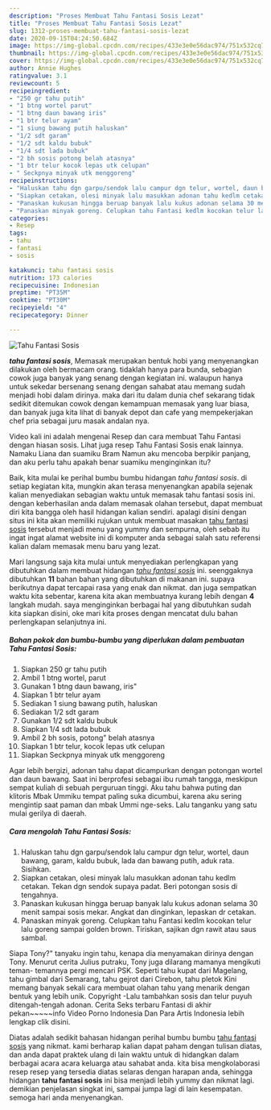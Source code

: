 ```yaml
---
description: "Proses Membuat Tahu Fantasi Sosis Lezat"
title: "Proses Membuat Tahu Fantasi Sosis Lezat"
slug: 1312-proses-membuat-tahu-fantasi-sosis-lezat
date: 2020-09-15T04:24:50.684Z
image: https://img-global.cpcdn.com/recipes/433e3e0e56dac974/751x532cq70/tahu-fantasi-sosis-foto-resep-utama.jpg
thumbnail: https://img-global.cpcdn.com/recipes/433e3e0e56dac974/751x532cq70/tahu-fantasi-sosis-foto-resep-utama.jpg
cover: https://img-global.cpcdn.com/recipes/433e3e0e56dac974/751x532cq70/tahu-fantasi-sosis-foto-resep-utama.jpg
author: Annie Hughes
ratingvalue: 3.1
reviewcount: 5
recipeingredient:
- "250 gr tahu putih"
- "1 btng wortel parut"
- "1 btng daun bawang iris"
- "1 btr telur ayam"
- "1 siung bawang putih haluskan"
- "1/2 sdt garam"
- "1/2 sdt kaldu bubuk"
- "1/4 sdt lada bubuk"
- "2 bh sosis potong belah atasnya"
- "1 btr telur kocok lepas utk celupan"
- " Seckpnya minyak utk menggoreng"
recipeinstructions:
- "Haluskan tahu dgn garpu/sendok lalu campur dgn telur, wortel, daun bawang, garam, kaldu bubuk, lada dan bawang putih, aduk rata. Sisihkan."
- "Siapkan cetakan, olesi minyak lalu masukkan adonan tahu kedlm cetakan. Tekan dgn sendok supaya padat. Beri potongan sosis di tengahnya."
- "Panaskan kukusan hingga beruap banyak lalu kukus adonan selama 30 menit sampai sosis mekar. Angkat dan dinginkan, lepaskan dr cetakan."
- "Panaskan minyak goreng. Celupkan tahu Fantasi kedlm kocokan telur lalu goreng sampai golden brown. Tiriskan, sajikan dgn rawit atau saus sambal."
categories:
- Resep
tags:
- tahu
- fantasi
- sosis

katakunci: tahu fantasi sosis 
nutrition: 173 calories
recipecuisine: Indonesian
preptime: "PT35M"
cooktime: "PT30M"
recipeyield: "4"
recipecategory: Dinner

---
```



![Tahu Fantasi Sosis](https://img-global.cpcdn.com/recipes/433e3e0e56dac974/751x532cq70/tahu-fantasi-sosis-foto-resep-utama.jpg)

<b><i>tahu fantasi sosis</i></b>, Memasak merupakan bentuk hobi yang menyenangkan dilakukan oleh bermacam orang. tidaklah hanya para bunda, sebagian cowok juga banyak yang senang dengan kegiatan ini. walaupun hanya untuk sekedar bersenang senang dengan sahabat atau memang sudah menjadi hobi dalam dirinya. maka dari itu dalam dunia chef sekarang tidak sedikit ditemukan cowok dengan kemampuan memasak yang luar biasa, dan banyak juga kita lihat di banyak depot dan cafe yang mempekerjakan chef pria sebagai juru masak andalan nya.

Video kali ini adalah mengenai Resep dan cara membuat Tahu Fantasi dengan hiasan sosis. Lihat juga resep Tahu Fantasi Sosis enak lainnya. Namaku Liana dan suamiku Bram Namun aku mencoba berpikir panjang, dan aku perlu tahu apakah benar suamiku menginginkan itu?

Baik, kita mulai ke perihal bumbu bumbu hidangan <i>tahu fantasi sosis</i>. di setiap kegiatan kita, mungkin akan terasa menyenangkan apabila sejenak kalian menyediakan sebagian waktu untuk memasak tahu fantasi sosis ini. dengan keberhasilan anda dalam memasak olahan tersebut, dapat membuat diri kita bangga oleh hasil hidangan kalian sendiri. apalagi disini dengan situs ini kita akan memiliki rujukan untuk membuat masakan <u>tahu fantasi sosis</u> tersebut menjadi menu yang yummy dan sempurna, oleh sebab itu ingat ingat alamat website ini di komputer anda sebagai salah satu referensi kalian dalam memasak menu baru yang lezat.


Mari langsung saja kita mulai untuk menyediakan perlengkapan yang dibutuhkan dalam membuat hidangan <u><i>tahu fantasi sosis</i></u> ini. seenggaknya dibutuhkan <b>11</b> bahan bahan yang dibutuhkan di makanan ini. supaya berikutnya dapat tercapai rasa yang enak dan nikmat. dan juga sempatkan waktu kita sebentar, karena kita akan membuatnya kurang lebih dengan <b>4</b> langkah mudah. saya menginginkan berbagai hal yang dibutuhkan sudah kita siapkan disini, oke mari kita proses dengan mencatat dulu bahan perlengkapan selanjutnya ini.

<!--inarticleads1-->

##### Bahan pokok dan bumbu-bumbu yang diperlukan dalam pembuatan Tahu Fantasi Sosis:

1. Siapkan 250 gr tahu putih
1. Ambil 1 btng wortel, parut
1. Gunakan 1 btng daun bawang, iris&#34;
1. Siapkan 1 btr telur ayam
1. Sediakan 1 siung bawang putih, haluskan
1. Sediakan 1/2 sdt garam
1. Gunakan 1/2 sdt kaldu bubuk
1. Siapkan 1/4 sdt lada bubuk
1. Ambil 2 bh sosis, potong&#34; belah atasnya
1. Siapkan 1 btr telur, kocok lepas utk celupan
1. Siapkan  Seckpnya minyak utk menggoreng


Agar lebih bergizi, adonan tahu dapat dicampurkan dengan potongan wortel dan daun bawang. Saat ini berprofesi sebagai ibu rumah tangga, meskipun sempat kuliah di sebuah perguruan tinggi. Aku tahu bahwa puting dan klitoris Mbak Ummiku tempat paling suka dicumbui, karena aku sering mengintip saat paman dan mbak Ummi nge-seks. Lalu tanganku yang satu mulai gerilya di daerah. 

<!--inarticleads2-->

##### Cara mengolah Tahu Fantasi Sosis:

1. Haluskan tahu dgn garpu/sendok lalu campur dgn telur, wortel, daun bawang, garam, kaldu bubuk, lada dan bawang putih, aduk rata. Sisihkan.
1. Siapkan cetakan, olesi minyak lalu masukkan adonan tahu kedlm cetakan. Tekan dgn sendok supaya padat. Beri potongan sosis di tengahnya.
1. Panaskan kukusan hingga beruap banyak lalu kukus adonan selama 30 menit sampai sosis mekar. Angkat dan dinginkan, lepaskan dr cetakan.
1. Panaskan minyak goreng. Celupkan tahu Fantasi kedlm kocokan telur lalu goreng sampai golden brown. Tiriskan, sajikan dgn rawit atau saus sambal.


Siapa Tony?&#34; tanyaku ingin tahu, kenapa dia menyamakan dirinya dengan Tony. Menurut cerita Julius putraku, Tony juga dilarang mamanya mengikuti teman- temannya pergi mencari PSK. Seperti tahu kupat dari Magelang, tahu gimbal dari Semarang, tahu gejrot dari Cirebon, tahu pletok Kini memang banyak sekali cara membuat olahan tahu yang menarik dengan bentuk yang lebih unik. Copyright -Lalu tambahkan sosis dan telur puyuh ditengah-tengah adonan. Cerita Seks terbaru Fantasi di akhir pekan~~~~~info Video Porno Indonesia Dan Para Artis Indonesia lebih lengkap clik disini. 

Diatas adalah sedikit bahasan hidangan perihal bumbu bumbu <u>tahu fantasi sosis</u> yang nikmat. kami berharap kalian dapat paham dengan tulisan diatas, dan anda dapat praktek ulang di lain waktu untuk di hidangkan dalam berbagai acara acara keluarga atau sahabat anda. kita bisa mengkolaborasi resep resep yang tersedia diatas selaras dengan harapan anda, sehingga hidangan <b>tahu fantasi sosis</b> ini bisa menjadi lebih yummy dan nikmat lagi. demikian penjelasan singkat ini, sampai jumpa lagi di lain kesempatan. semoga hari anda menyenangkan.
